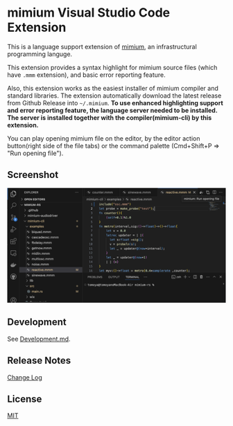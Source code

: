 # mimium Visual Studio Code Extension

This is a language support extension of [mimium](https://github.com/tomoyanonymous/mimium-rs), an infrastructural programming languge.

This extension provides a syntax highlight for mimium source files (which have `.mmm` extension), and basic error reporting feature.

Also, this extension works as the easiest installer of mimium compiler and standard libraries. The extension automatically download the latest release from Github Release into `~/.mimium`. **To use enhanced highlighting support and error reporting feature, the language server needed to be installed. The server is installed together with the compiler(mimium-cli) by this extension.**

You can play opening mimium file on the editor, by the editor action button(right side of the file tabs) or the command palette (Cmd+Shift+P => "Run opening file").

## Screenshot

![Screenshot](./screenshot.png)

## Development

See [Development.md](Development.md).

## Release Notes

[Change Log](./CHANGELOG.md)

## License

[MIT](License.md)
